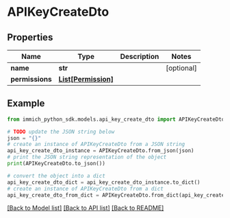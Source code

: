 # APIKeyCreateDto


## Properties

Name | Type | Description | Notes
------------ | ------------- | ------------- | -------------
**name** | **str** |  | [optional] 
**permissions** | [**List[Permission]**](Permission.md) |  | 

## Example

```python
from immich_python_sdk.models.api_key_create_dto import APIKeyCreateDto

# TODO update the JSON string below
json = "{}"
# create an instance of APIKeyCreateDto from a JSON string
api_key_create_dto_instance = APIKeyCreateDto.from_json(json)
# print the JSON string representation of the object
print(APIKeyCreateDto.to_json())

# convert the object into a dict
api_key_create_dto_dict = api_key_create_dto_instance.to_dict()
# create an instance of APIKeyCreateDto from a dict
api_key_create_dto_from_dict = APIKeyCreateDto.from_dict(api_key_create_dto_dict)
```
[[Back to Model list]](../README.md#documentation-for-models) [[Back to API list]](../README.md#documentation-for-api-endpoints) [[Back to README]](../README.md)


